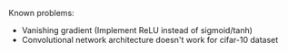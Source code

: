 Known problems:
- Vanishing gradient (Implement ReLU instead of sigmoid/tanh)
- Convolutional network architecture doesn't work for cifar-10 dataset